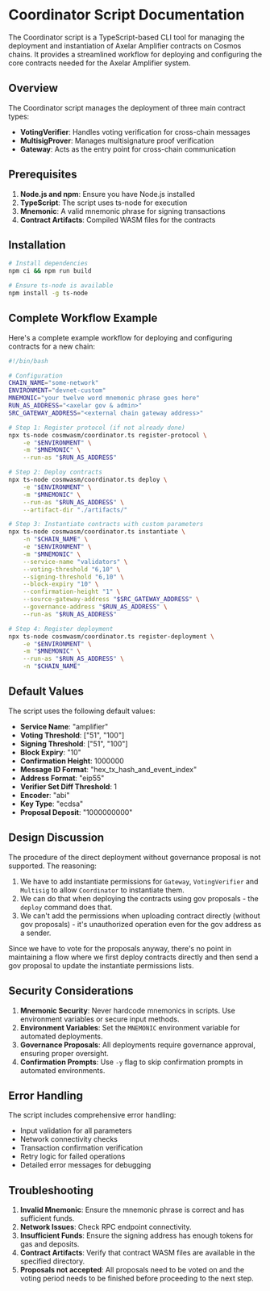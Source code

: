 # Coordinator Script Documentation

The Coordinator script is a TypeScript-based CLI tool for managing the deployment and instantiation of Axelar Amplifier contracts on Cosmos chains. It provides a streamlined workflow for deploying and configuring the core contracts needed for the Axelar Amplifier system.

## Overview

The Coordinator script manages the deployment of three main contract types:
- **VotingVerifier**: Handles voting verification for cross-chain messages
- **MultisigProver**: Manages multisignature proof verification
- **Gateway**: Acts as the entry point for cross-chain communication

## Prerequisites

1. **Node.js and npm**: Ensure you have Node.js installed
2. **TypeScript**: The script uses ts-node for execution
3. **Mnemonic**: A valid mnemonic phrase for signing transactions
4. **Contract Artifacts**: Compiled WASM files for the contracts

## Installation

```bash
# Install dependencies
npm ci && npm run build

# Ensure ts-node is available
npm install -g ts-node
```

## Complete Workflow Example

Here's a complete example workflow for deploying and configuring contracts for a new chain:

```bash
#!/bin/bash

# Configuration
CHAIN_NAME="some-network"
ENVIRONMENT="devnet-custom"
MNEMONIC="your twelve word mnemonic phrase goes here"
RUN_AS_ADDRESS="<axelar gov & admin>"
SRC_GATEWAY_ADDRESS="<external chain gateway address>"

# Step 1: Register protocol (if not already done)
npx ts-node cosmwasm/coordinator.ts register-protocol \
    -e "$ENVIRONMENT" \
    -m "$MNEMONIC" \
    --run-as "$RUN_AS_ADDRESS"

# Step 2: Deploy contracts
npx ts-node cosmwasm/coordinator.ts deploy \
    -e "$ENVIRONMENT" \
    -m "$MNEMONIC" \
    --run-as "$RUN_AS_ADDRESS" \
    --artifact-dir "./artifacts/"

# Step 3: Instantiate contracts with custom parameters
npx ts-node cosmwasm/coordinator.ts instantiate \
    -n "$CHAIN_NAME" \
    -e "$ENVIRONMENT" \
    -m "$MNEMONIC" \
    --service-name "validators" \
    --voting-threshold "6,10" \
    --signing-threshold "6,10" \
    --block-expiry "10" \
    --confirmation-height "1" \
    --source-gateway-address "$SRC_GATEWAY_ADDRESS" \
    --governance-address "$RUN_AS_ADDRESS" \
    --run-as "$RUN_AS_ADDRESS"

# Step 4: Register deployment
npx ts-node cosmwasm/coordinator.ts register-deployment \
    -e "$ENVIRONMENT" \
    -m "$MNEMONIC" \
    --run-as "$RUN_AS_ADDRESS" \
    -n "$CHAIN_NAME"
```

## Default Values

The script uses the following default values:

- **Service Name**: "amplifier"
- **Voting Threshold**: ["51", "100"]
- **Signing Threshold**: ["51", "100"]
- **Block Expiry**: "10"
- **Confirmation Height**: 1000000
- **Message ID Format**: "hex_tx_hash_and_event_index"
- **Address Format**: "eip55"
- **Verifier Set Diff Threshold**: 1
- **Encoder**: "abi"
- **Key Type**: "ecdsa"
- **Proposal Deposit**: "1000000000"

## Design Discussion

The procedure of the direct deployment without governance proposal is not supported. The reasoning:
1. We have to add instantiate permissions for `Gateway`, `VotingVerifier` and `Multisig` to allow `Coordinator` to instantiate them.
2. We can do that when deploying the contracts using gov proposals - the `deploy` command does that.
3. We can't add the permissions when uploading contract directly (without gov proposals) - it's unauthorized operation even for the gov address as a sender.

Since we have to vote for the proposals anyway, there's no point in maintaining a flow where we first deploy contracts directly and then send a gov proposal to update the instantiate permissions lists.

## Security Considerations

1. **Mnemonic Security**: Never hardcode mnemonics in scripts. Use environment variables or secure input methods.
2. **Environment Variables**: Set the `MNEMONIC` environment variable for automated deployments.
3. **Governance Proposals**: All deployments require governance approval, ensuring proper oversight.
4. **Confirmation Prompts**: Use `-y` flag to skip confirmation prompts in automated environments.

## Error Handling

The script includes comprehensive error handling:
- Input validation for all parameters
- Network connectivity checks
- Transaction confirmation verification
- Retry logic for failed operations
- Detailed error messages for debugging

## Troubleshooting

1. **Invalid Mnemonic**: Ensure the mnemonic phrase is correct and has sufficient funds.
2. **Network Issues**: Check RPC endpoint connectivity.
3. **Insufficient Funds**: Ensure the signing address has enough tokens for gas and deposits.
4. **Contract Artifacts**: Verify that contract WASM files are available in the specified directory.
5. **Proposals not accepted**: All proposals need to be voted on and the voting period needs to be finished before proceeding to the next step.
